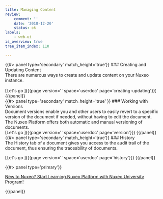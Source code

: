 ```yaml
---
title: Managing Content
review:
    comment: ''
    date: '2018-12-20'
    status: ok
labels:
    - web-ui
is_overview: true
tree_item_index: 110

---
```

<div class="row" data-equalizer data-equalize-on="medium">
<div class="column medium-4">
{{#> panel type='secondary' match_height='true'}}
### Creating and Updating Content
<br/>
There are numerous ways to create and update content on your Nuxeo instance.  <br/>

<br/>
[Let's go&nbsp;<i class="fa fa-long-arrow-right" aria-hidden="true"></i>]({{page version='' space='userdoc' page='creating-updating'}})
{{/panel}}
</div>
<div class="column medium-4">
{{#> panel type='secondary' match_height='true' }}
### Working with Versions
<br/>
Document versions enable you and other users to easily revert to a specific version of the document if needed, without having to edit the document. The Nuxeo Platform offers both automatic and manual versioning of documents.

<br/>
[Let's go&nbsp;<i class="fa fa-long-arrow-right" aria-hidden="true"></i>]({{page version='' space='userdoc' page='version'}})
{{/panel}}
</div>
<div class="column medium-4">
{{#> panel type='secondary' match_height='true'}}
### History
<br/>
The History tab of a document gives you access to the audit trail of the document, thus ensuring the traceability of documents.<br/>

[Let's go&nbsp;<i class="fa fa-long-arrow-right" aria-hidden="true"></i>]({{page version='' space='userdoc' page='history'}})
{{/panel}}
</div>
</div>
<div class="column">
{{#> panel type='primary'}}

[New to Nuxeo? Start Learning Nuxeo Platform with Nuxeo University Program!](https://university.nuxeo.com)

{{/panel}}
</div>

